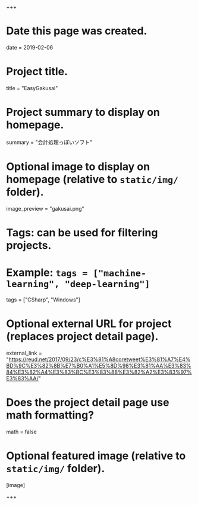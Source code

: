 +++
# Date this page was created.
date = 2019-02-06

# Project title.
title = "EasyGakusai"

# Project summary to display on homepage.
summary = "会計処理っぽいソフト"

# Optional image to display on homepage (relative to `static/img/` folder).
image_preview = "gakusai.png"

# Tags: can be used for filtering projects.
# Example: `tags = ["machine-learning", "deep-learning"]`
tags = ["CSharp", "Windows"]

# Optional external URL for project (replaces project detail page).
external_link = "https://reud.net/2017/09/23/c%E3%81%A8coretweet%E3%81%A7%E4%BD%9C%E3%82%8B%E7%B0%A1%E5%8D%98%E3%81%AA%E3%83%84%E3%82%A4%E3%83%BC%E3%83%88%E3%82%A2%E3%83%97%E3%83%AA/"

# Does the project detail page use math formatting?
math = false

# Optional featured image (relative to `static/img/` folder).
[image]

+++
